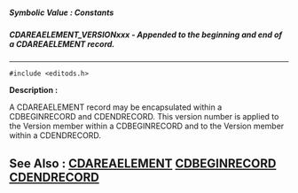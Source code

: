 ##### Symbolic Value : Constants
##### CDAREAELEMENT_VERSIONxxx - Appended to the beginning and end of a CDAREAELEMENT record.
---
```
#include <editods.h>
```
**Description :**

A CDAREAELEMENT record may be encapsulated within a CDBEGINRECORD and 
CDENDRECORD.  This version number is applied to the Version member within a 
CDBEGINRECORD and to the Version member within a CDENDRECORD.

**See Also :**
[CDAREAELEMENT](/reference/Data/CDAREAELEMENT)
[CDBEGINRECORD](/reference/Data/CDBEGINRECORD)
[CDENDRECORD](/reference/Data/CDENDRECORD)
---
